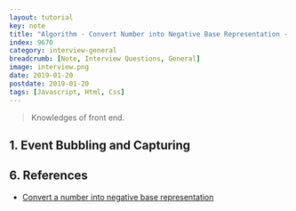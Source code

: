 ```yaml
---
layout: tutorial
key: note
title: "Algorithm - Convert Number into Negative Base Representation - Draft"
index: 9670
category: interview-general
breadcrumb: [Note, Interview Questions, General]
image: interview.png
date: 2019-01-20
postdate: 2019-01-20
tags: [Javascript, Html, Css]
---
```


> Knowledges of front end.

## 1. Event Bubbling and Capturing

## 6. References
* [Convert a number into negative base representation](https://www.geeksforgeeks.org/convert-number-negative-base-representation/)
